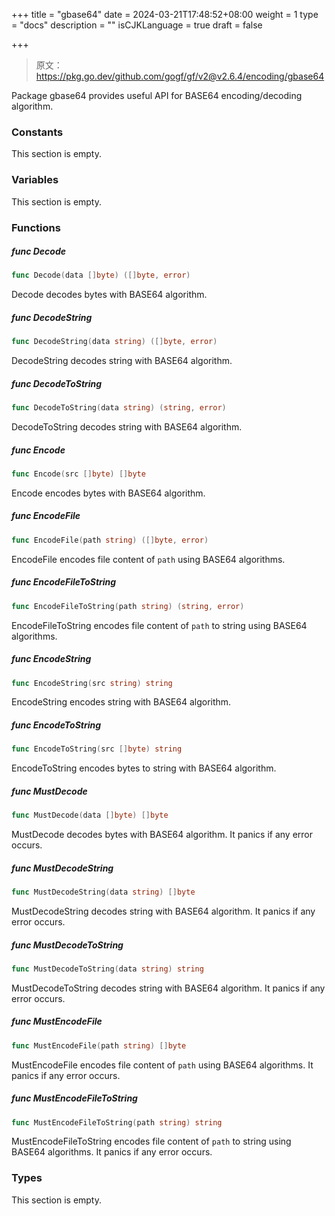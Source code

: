 +++
title = "gbase64"
date = 2024-03-21T17:48:52+08:00
weight = 1
type = "docs"
description = ""
isCJKLanguage = true
draft = false

+++

> 原文：https://pkg.go.dev/github.com/gogf/gf/v2@v2.6.4/encoding/gbase64

Package gbase64 provides useful API for BASE64 encoding/decoding algorithm.



### Constants 

This section is empty.

### Variables 

This section is empty.

### Functions 

##### func Decode 

``` go
func Decode(data []byte) ([]byte, error)
```

Decode decodes bytes with BASE64 algorithm.

##### func DecodeString 

``` go
func DecodeString(data string) ([]byte, error)
```

DecodeString decodes string with BASE64 algorithm.

##### func DecodeToString 

``` go
func DecodeToString(data string) (string, error)
```

DecodeToString decodes string with BASE64 algorithm.

##### func Encode 

``` go
func Encode(src []byte) []byte
```

Encode encodes bytes with BASE64 algorithm.

##### func EncodeFile 

``` go
func EncodeFile(path string) ([]byte, error)
```

EncodeFile encodes file content of `path` using BASE64 algorithms.

##### func EncodeFileToString 

``` go
func EncodeFileToString(path string) (string, error)
```

EncodeFileToString encodes file content of `path` to string using BASE64 algorithms.

##### func EncodeString 

``` go
func EncodeString(src string) string
```

EncodeString encodes string with BASE64 algorithm.

##### func EncodeToString 

``` go
func EncodeToString(src []byte) string
```

EncodeToString encodes bytes to string with BASE64 algorithm.

##### func MustDecode 

``` go
func MustDecode(data []byte) []byte
```

MustDecode decodes bytes with BASE64 algorithm. It panics if any error occurs.

##### func MustDecodeString 

``` go
func MustDecodeString(data string) []byte
```

MustDecodeString decodes string with BASE64 algorithm. It panics if any error occurs.

##### func MustDecodeToString 

``` go
func MustDecodeToString(data string) string
```

MustDecodeToString decodes string with BASE64 algorithm. It panics if any error occurs.

##### func MustEncodeFile 

``` go
func MustEncodeFile(path string) []byte
```

MustEncodeFile encodes file content of `path` using BASE64 algorithms. It panics if any error occurs.

##### func MustEncodeFileToString 

``` go
func MustEncodeFileToString(path string) string
```

MustEncodeFileToString encodes file content of `path` to string using BASE64 algorithms. It panics if any error occurs.

### Types 

This section is empty.